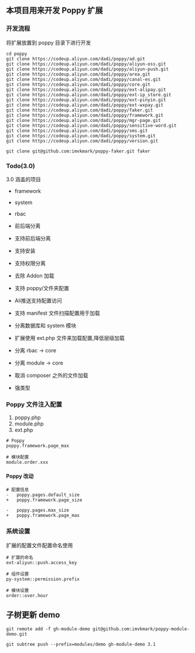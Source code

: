 ## 本项目用来开发 Poppy 扩展

### 开发流程

将扩展放置到 poppy 目录下进行开发

```
cd poppy
git clone https://codeup.aliyun.com/dadi/poppy/ad.git
git clone https://codeup.aliyun.com/dadi/poppy/aliyun-oss.git
git clone https://codeup.aliyun.com/dadi/poppy/aliyun-push.git
git clone https://codeup.aliyun.com/dadi/poppy/area.git
git clone https://codeup.aliyun.com/dadi/poppy/canal-es.git
git clone https://codeup.aliyun.com/dadi/poppy/core.git
git clone https://codeup.aliyun.com/dadi/poppy/ext-alipay.git
git clone https://codeup.aliyun.com/dadi/poppy/ext-ip_store.git
git clone https://codeup.aliyun.com/dadi/poppy/ext-pinyin.git
git clone https://codeup.aliyun.com/dadi/poppy/ext-wxpay.git
git clone https://codeup.aliyun.com/dadi/poppy/faker.git
git clone https://codeup.aliyun.com/dadi/poppy/framework.git
git clone https://codeup.aliyun.com/dadi/poppy/mgr-page.git
git clone https://codeup.aliyun.com/dadi/poppy/sensitive-word.git
git clone https://codeup.aliyun.com/dadi/poppy/sms.git
git clone https://codeup.aliyun.com/dadi/poppy/system.git
git clone https://codeup.aliyun.com/dadi/poppy/version.git

git clone git@github.com:imvkmark/poppy-faker.git faker
```

### Todo(3.0)

3.0 涵盖的项目

- framework
- system
- rbac
- 前后端分离


- 支持前后端分离
- 支持安装
- 支持权限分离
- 去除 Addon 加载
- 支持 poppy/文件夹配置
- Ali推送支持配置访问
- 支持 manifest 文件扫描配置用于加载
- 分离数据库和 system 模块
- 扩展使用 ext.php 文件来加载配置,降低层级加载
- 分离 rbac -> core
- 分离 module -> core
- 取消 composer 之外的文件加载
- 强类型

### Poppy 文件注入配置

1. poppy.php
2. module.php
3. ext.php

```
# Poppy
poppy.framework.page_max

# 模块配置
module.order.xxx
```

#### Poppy 改动

```
# 配置信息
-	poppy.pages.default_size
+	poppy.framework.page_size

-	poppy.pages.max_size
+	poppy.framework.page_max
```

### 系统设置

扩展的配置文件配置命名使用

```
# 扩展的命名
ext-aliyun::push.access_key

# 组件设置
py-system::permission.prefix

# 模块设置
order::over.hour
```


## 子树更新 demo

```
git remote add -f gh-module-demo git@github.com:imvkmark/poppy-module-demo.git

git subtree push --prefix=modules/demo gh-module-demo 3.1
```
